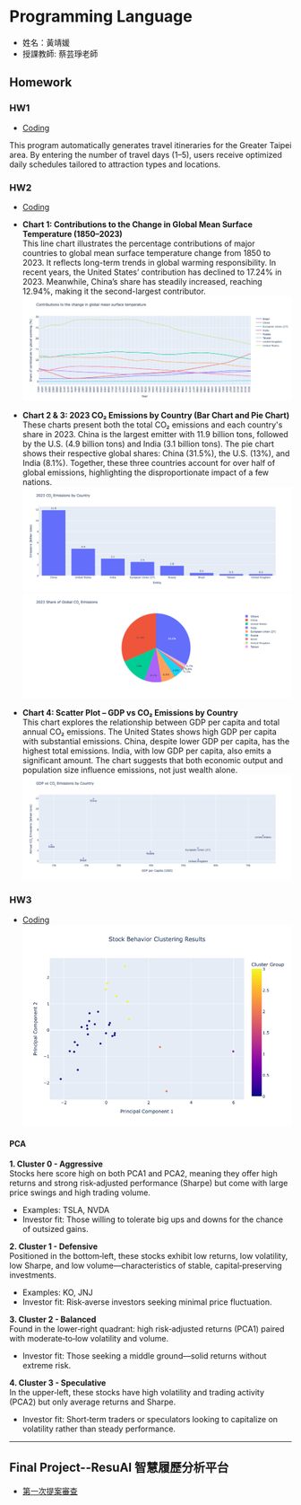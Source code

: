 # Programming Language
* 姓名：黃靖媛
* 授課教師: 蔡芸琤老師


## Homework
### HW1
* [Coding](HW1/HW1.ipynb)

This program automatically generates travel itineraries for the Greater Taipei area. By entering the number of travel days (1–5), users receive optimized daily schedules tailored to attraction types and locations.

### HW2
* [Coding](HW2/HW2.ipynb)
* **Chart 1: Contributions to the Change in Global Mean Surface Temperature (1850–2023)**  
  This line chart illustrates the percentage contributions of major countries to global mean surface temperature change from 1850 to 2023. It reflects long-term trends in global warming responsibility. In recent years, the United States’ contribution has declined to 17.24% in 2023. Meanwhile, China’s share has steadily increased, reaching 12.94%, making it the second-largest contributor.
![圖片名稱](HW2/chart1_LineGraph.png)

* **Chart 2 & 3: 2023 CO₂ Emissions by Country (Bar Chart and Pie Chart)**  
  These charts present both the total CO₂ emissions and each country's share in 2023. China is the largest emitter with 11.9 billion tons, followed by the U.S. (4.9 billion tons) and India (3.1 billion tons). The pie chart shows their respective global shares: China (31.5%), the U.S. (13%), and India (8.1%). Together, these three countries account for over half of global emissions, highlighting the disproportionate impact of a few nations.
![圖片名稱](HW2/chart2_BarChart.png)
![圖片名稱](HW2/chart3_PieChart.png)

* **Chart 4: Scatter Plot – GDP vs CO₂ Emissions by Country**  
  This chart explores the relationship between GDP per capita and total annual CO₂ emissions. The United States shows high GDP per capita with substantial emissions. China, despite lower GDP per capita, has the highest total emissions. India, with low GDP per capita, also emits a significant amount. The chart suggests that both economic output and population size influence emissions, not just wealth alone.
![圖片名稱](HW2/chart4_ScatterPlot.png)

### HW3
* [Coding](HW3/HW3.ipynb)
![圖片名稱](HW3/KMeans_PCA.png)


#### **PCA**  
**1. Cluster 0 - Aggressive**  
Stocks here score high on both PCA1 and PCA2, meaning they offer high returns and strong risk‑adjusted performance (Sharpe) but come with large price swings and high trading volume.  
  - Examples: TSLA, NVDA
  - Investor fit: Those willing to tolerate big ups and downs for the chance of outsized gains.

**2. Cluster 1 - Defensive**  
Positioned in the bottom‑left, these stocks exhibit low returns, low volatility, low Sharpe, and low volume—characteristics of stable, capital‑preserving investments.  
  - Examples: KO, JNJ
  - Investor fit: Risk‑averse investors seeking minimal price fluctuation.

**3. Cluster 2 - Balanced**  
Found in the lower‑right quadrant: high risk‑adjusted returns (PCA1) paired with moderate‑to‑low volatility and volume.  
  - Investor fit: Those seeking a middle ground—solid returns without extreme risk.

**4. Cluster 3 - Speculative**  
In the upper‑left, these stocks have high volatility and trading activity (PCA2) but only average returns and Sharpe.  
  - Investor fit: Short‑term traders or speculators looking to capitalize on volatility rather than steady performance.
***

## Final Project--ResuAI 智慧履歷分析平台
* [第一次提案審查](https://youtu.be/wCUb0VOu1YE)


